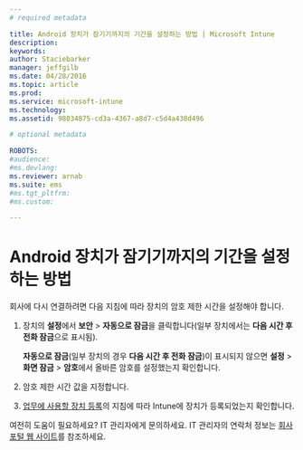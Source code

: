 ```yaml
---
# required metadata

title: Android 장치가 잠기기까지의 기간을 설정하는 방법 | Microsoft Intune
description:
keywords:
author: Staciebarker
manager: jeffgilb
ms.date: 04/28/2016
ms.topic: article
ms.prod:
ms.service: microsoft-intune
ms.technology:
ms.assetid: 98034875-cd3a-4367-a8d7-c5d4a438d496

# optional metadata

ROBOTS:
#audience:
#ms.devlang:
ms.reviewer: arnab
ms.suite: ems
#ms.tgt_pltfrm:
#ms.custom:

---
```


# Android 장치가 잠기기까지의 기간을 설정하는 방법
회사에 다시 연결하려면 다음 지침에 따라 장치의 암호 제한 시간을 설정해야 합니다.

1.  장치의 **설정**에서 **보안** &gt; **자동으로 잠금**을 클릭합니다(일부 장치에서는 **다음 시간 후 전화 잠금**으로 표시됨).

    **자동으로 잠금**(일부 장치의 경우 **다음 시간 후 전화 잠금**)이 표시되지 않으면 **설정** &gt; **화면 잠금** &gt; **암호**에서 올바른 암호를 설정했는지 확인합니다.

2.  암호 제한 시간 값을 지정합니다.

3.  [업무에 사용할 장치 등록](http://go.microsoft.com/fwlink/?LinkId=519071)의 지침에 따라 Intune에 장치가 등록되었는지 확인합니다.

여전히 도움이 필요하세요? IT 관리자에게 문의하세요. IT 관리자의 연락처 정보는 [회사 포털 웹 사이트](http://portal.manage.microsoft.com)를 참조하세요.

<!--HONumber=Jun16_HO2-->


